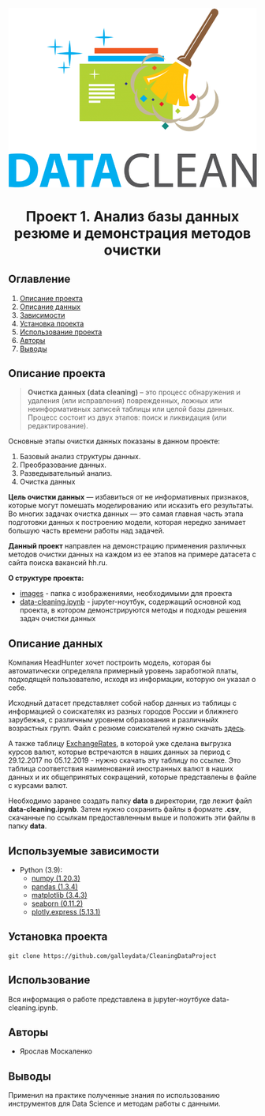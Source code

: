 <center> <img src=images/data-cleaning_1.png> </center>

# <center> Проект 1. Анализ базы данных резюме и демонстрация методов очистки </center>
## Оглавление
1. [Описание проекта](#Описание-проекта)
2. [Описание данных](#Описание-данных)
3. [Зависимости](#Зависимости)
4. [Установка проекта](#Установка-проекта)
5. [Использование проекта](#Использование-проекта)
6. [Авторы](#Авторы)
7. [Выводы](Использование-проекта)

## Описание проекта

> **Очистка данных (data cleaning)** – это процесс обнаружения и удаления (или исправления) поврежденных, ложных или неинформативных записей таблицы или целой базы данных. Процесс состоит из двух этапов: поиск и ликвидация (или редактирование).

Основные этапы очистки данных показаны в данном проекте:
1. Базовый анализ структуры данных.
2. Преобразование данных.
3. Разведывательный анализ.
4. Очистка данных 

**Цель очистки данных** — избавиться от не информативных признаков, которые могут помешать моделированию или исказить его результаты. Во многих задачах очистка данных — это самая главная часть этапа подготовки данных к построению модели, которая нередко занимает большую часть времени работы над задачей.


**Данный проект** направлен на демонстрацию применения различных методов очистки данных на каждом из ее этапов на примере датасета с сайта поиска вакансий hh.ru.

**О структуре проекта:**

* [images](./images) - папка с изображениями, необходимыми для проекта
* [data-cleaning.ipynb](./data-cleaning.ipynb) - jupyter-ноутбук, содержащий основной код проекта, в котором демонстрируются методы и подходы решения задач очистки данных


## Описание данных

Компания HeadHunter хочет построить модель, которая бы автоматически определяла примерный уровень заработной платы, подходящей пользователю, исходя из информации, которую он указал о себе.

Исходный датасет представляет собой набор данных из таблицы с информацией о соискателях из разных городов России и ближнего зарубежья, с различным уровнем образования и различныйх возрастных групп. Файл с резюме соискателей нужно скачать [здесь](https://drive.google.com/file/d/1BTD2mYJdlCdEOwiI92757PX7B03WAw8O/view?usp=sharing).

А также таблицу [ExchangeRates](https://drive.google.com/file/d/1Pl98dMYDlIrmIhn0J35ZLmeygBm7BE-t/view?usp=sharing), в которой уже сделана выгрузка курсов валют, которые встречаются в наших данных за период с 29.12.2017 по 05.12.2019 - нужно скачать эту таблицу по ссылке. Это таблица соответствия наименований иностранных валют в наших данных и их общепринятых сокращений, которые представлены в файле с курсами валют. 

Необходимо заранее создать папку **data** в директории, где лежит файл **data-cleaning.ipynb**. Затем нужно сохранить файлы в формате **.csv**, скачанные по ссылкам предоставленным выше и положить эти файлы в папку **data**.


## Используемые зависимости
* Python (3.9):
    * [numpy (1.20.3)](https://numpy.org)
    * [pandas (1.3.4)](https://pandas.pydata.org)
    * [matplotlib (3.4.3)](https://matplotlib.org)
    * [seaborn (0.11.2)](https://seaborn.pydata.org)
    * [plotly.express (5.13.1)](https://plotly.com/python/plotly-express/)

    

## Установка проекта

```
git clone https://github.com/galleydata/CleaningDataProject
```

## Использование
Вся информация о работе представлена в jupyter-ноутбуке data-cleaning.ipynb.

## Авторы

* Ярослав Москаленко

## Выводы

Применил на практике полученные знания по использованию инструментов для Data Science и методам работы с данными.



  